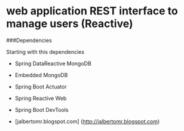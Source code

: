 # web application REST interface to manage users (Reactive)

###Dependencies

 Starting with this dependencies

* Spring DataReactive MongoDB
* Embedded MongoDB
* Spring Boot Actuator
* Spring Reactive Web
* Spring Boot DevTools

* [jalbertomr.blogspot.com] (http://jalbertomr.blogspot.com)
